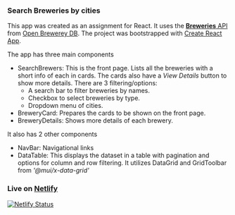 ### Search Breweries by cities

This app was created as an assignment for React. It uses the [**Breweries** API](https://api.openbrewerydb.org/breweries) from [Open Brewerey DB](https://www.openbrewerydb.org/). The project was bootstrapped with [Create React App](https://github.com/facebook/create-react-app). 

The app has three main components
- SearchBrewers: This is the front page. Lists all the breweries with a short info of each in cards. The cards also have a *View Details* button to show more details. There are 3 filtering/options:
  - A search bar to filter breweries by names. 
  - Checkbox to select breweries by type.
  - Dropdown menu of cities.
- BreweryCard: Prepares the cards to be shown on the front page.
- BreweryDetails: Shows more details of each brewery. 

It also has 2 other components
- NavBar: Navigational links
- DataTable: This displays the dataset in a table with pagination and options for column and row filtering. It utilizes DataGrid and GridToolbar from *'@mui/x-data-grid'*

### Live on [Netlify](https://avinashmalla-brewery.netlify.app/)

[![Netlify Status](https://api.netlify.com/api/v1/badges/3ff793a5-c330-4b4f-bebe-47b2cb82756e/deploy-status)](https://app.netlify.com/sites/celebrated-crepe-1d158d/deploys)
